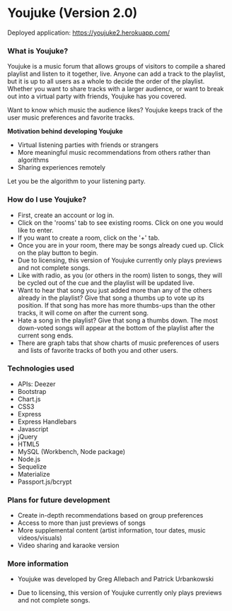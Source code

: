 # Youjuke (Version 2.0)

Deployed application: https://youjuke2.herokuapp.com/

### **What is Youjuke?** 

Youjuke is a music forum that allows groups of visitors to compile a shared playlist and listen to it together, live. Anyone can add a track to the playlist, but it is up to all users as a whole to decide the order of the playlist. Whether you want to share tracks with a larger audience, or want to break out into a virtual party with friends, Youjuke has you covered.

Want to know which music the audience likes? Youjuke keeps track of the user music preferences and favorite tracks.

**Motivation behind developing Youjuke**
* Virtual listening parties with friends or strangers
* More meaningful music recommendations from others rather than algorithms
* Sharing experiences remotely

Let you be the algorithm to your listening party.

### **How do I use Youjuke?**

* First, create an account or log in.
* Click on the 'rooms' tab to see existing rooms. Click on one you would like to enter.
* If you want to create a room, click on the '+' tab.
* Once you are in your room, there may be songs already cued up. Click on the play button to begin.
* Due to licensing, this version of Youjuke currently only plays previews and not complete songs.
* Like with radio, as you (or others in the room) listen to songs, they will be cycled out of the cue and the playlist will be updated live.
* Want to hear that song you just added more than any of the others already in the playlist? Give that song a thumbs up to vote up its position. If that song has more has more thumbs-ups than the other tracks, it will come on after the current song.
* Hate a song in the playlist? Give that song a thumbs down. The most down-voted songs will appear at the bottom of the playlist after the current song ends.
* There are graph tabs that show charts of music preferences of users and lists of favorite tracks of both you and other users.

### **Technologies used**

* APIs: Deezer
* Bootstrap
* Chart.js
* CSS3
* Express
* Express Handlebars
* Javascript
* jQuery
* HTML5
* MySQL (Workbench, Node package)
* Node.js
* Sequelize
* Materialize
* Passport.js/bcrypt

### **Plans for future development**
            
* Create in-depth recommendations based on group preferences
* Access to more than just previews of songs
* More supplemental content (artist information, tour dates, music videos/visuals)
* Video sharing and karaoke version

### **More information**

* Youjuke was developed by Greg Allebach and Patrick Urbankowski
              
* Due to licensing, this version of Youjuke currently only plays previews and not complete songs.
